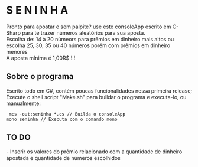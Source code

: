 <h1>S E N I N H A</h1>

<p>Pronto para apostar e sem palpite? use este consoleApp escrito em C-Sharp para te trazer números aleatórios para sua aposta.<br>
  Escolha de: 14 à 20 númeors para prêmios em dinheiro mais altos ou escolha 25, 30, 35 ou 40 números porém com prêmios em dinheiro menores<br>
  A aposta mínima é 1,00R$ !!!
</p>

<h2> Sobre o programa</h2>
<p>
  Escrito todo em C#, contém poucas funcionalidades nessa primeira release;
  Execute o shell script "Make.sh" para buildar o programa e executa-lo, ou manualmente:
</p>
<code> mcs -out:seninha *.cs // Builda o consoleApp
mono seninha // Executa com o comando mono </code>

<h2>TO DO</h2>
- Inserir os valores do prêmio relacionado com a quantidade de dinheiro apostada e quantidade de números escolhidos
